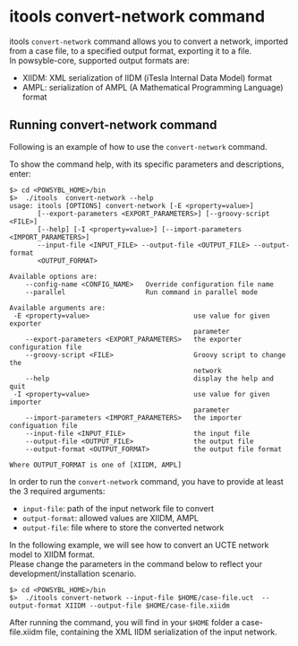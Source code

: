 # itools convert-network command

itools `convert-network` command allows you to convert a network, imported from a case file, to a specified output format, exporting it to a file.  
In powsyble-core, supported output formats are:
- XIIDM:  XML serialization of IIDM (iTesla Internal Data Model) format
- AMPL: serialization of AMPL (A Mathematical Programming Language) format

## Running convert-network command 
Following is an example of how to use the `convert-network` command.    
  
To show the command help, with its specific parameters and descriptions, enter: 

```shell
$> cd <POWSYBL_HOME>/bin
$>  ./itools  convert-network --help
usage: itools [OPTIONS] convert-network [-E <property=value>]
       [--export-parameters <EXPORT_PARAMETERS>] [--groovy-script <FILE>]
       [--help] [-I <property=value>] [--import-parameters <IMPORT_PARAMETERS>]
       --input-file <INPUT_FILE> --output-file <OUTPUT_FILE> --output-format
       <OUTPUT_FORMAT>

Available options are:
    --config-name <CONFIG_NAME>   Override configuration file name
    --parallel                    Run command in parallel mode

Available arguments are:
 -E <property=value>                          use value for given exporter
                                              parameter
    --export-parameters <EXPORT_PARAMETERS>   the exporter configuration file
    --groovy-script <FILE>                    Groovy script to change the
                                              network
    --help                                    display the help and quit
 -I <property=value>                          use value for given importer
                                              parameter
    --import-parameters <IMPORT_PARAMETERS>   the importer configuation file
    --input-file <INPUT_FILE>                 the input file
    --output-file <OUTPUT_FILE>               the output file
    --output-format <OUTPUT_FORMAT>           the output file format

Where OUTPUT_FORMAT is one of [XIIDM, AMPL]

```

In order to run the `convert-network` command, you have to provide at least the 3 required arguments: 
- `input-file`: path of the input network file to convert
- `output-format`: allowed values are XIIDM, AMPL
- `output-file`: file where to store the converted network

In the following example, we will see how to convert an UCTE network model to XIIDM format.  
Please change the parameters in the command below to reflect your development/installation scenario.

```shell
$> cd <POWSYBL_HOME>/bin
$>  ./itools convert-network --input-file $HOME/case-file.uct  --output-format XIIDM --output-file $HOME/case-file.xiidm
```

After running the command, you will find in your `$HOME` folder a case-file.xiidm file, containing the XML IIDM serialization of the input network. 